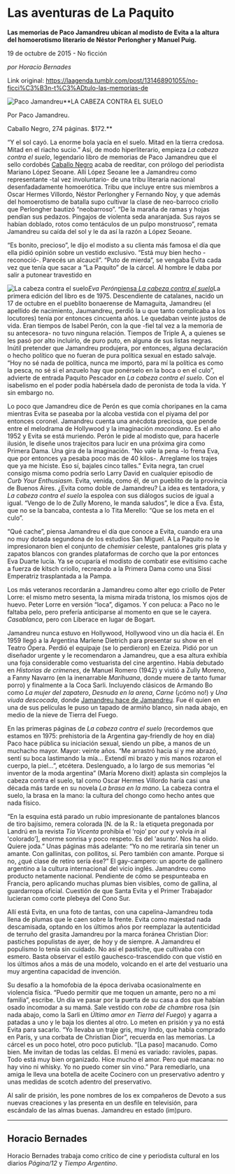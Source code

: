 # Las aventuras de La Paquito

**Las memorias de Paco Jamandreu ubican al modisto de Evita a la altura del homoerotismo literario de Néstor Perlongher y Manuel Puig.**

19 de octubre de 2015 - No ficción

_por Horacio Bernades_

Link original: https://laagenda.tumblr.com/post/131468901055/no-ficci%C3%B3n-t%C3%ADtulo-las-memorias-de

![Paco Jamandreu](https://64.media.tumblr.com/f842114cab2d2155d18e93ef94815473/tumblr_inline_pjzvd8EOdC1t6q87u_500.jpg)**LA CABEZA CONTRA EL SUELO  

Por Paco Jamandreu.  

Caballo Negro, 274 páginas. $172.**

“Y el sol cayó. La enorme bola yacía en el suelo. Mitad en la tierra credosa. Mitad en el riacho sucio.” Así, de modo hiperliterario, empieza *La cabeza contra el suelo*, legendario libro de memorias de Paco Jamandreu que el sello cordobés [Caballo Negro](http://caballonegroeditora.com.ar/) acaba de reeditar, con prólogo del periodista Mariano López Seoane. Allí López Seoane lee a Jamandreu como representante -tal vez involuntario- de una tribu literaria nacional desenfadadamente homoerótica. Tribu que incluye entre sus miembros a Oscar Hermes Villordo, Néstor Perlongher y Fernando Noy, y que además del homoerotismo de batalla supo cultivar la clase de neo-barroco criollo que Perlongher bautizó “neobarroso”. “De la maraña de ramas y hojas pendían sus pedazos. Pingajos de violenta seda anaranjada. Sus rayos se habían doblado, rotos como tentáculos de un pulpo monstruoso”, remata Jamandreu su caída del sol y le da así la razón a López Seoane.

“Es bonito, precioso”, le dijo el modisto a su clienta más famosa el día que ella pidió opinión sobre un vestido exclusivo. “Está muy bien hecho -reconoció-. Parecés un alcaucil”. “Puto de mierda”, se vengaba Evita cada vez que tenía que sacar a “La Paquito” de la cárcel. Al hombre le daba por salir a putonear travestido en 

![La cabeza contra el suelo](https://64.media.tumblr.com/efced56efc09238658b575b1ee9b2b10/tumblr_inline_pjzvd9g0eu1t6q87u_250.jpg)*Eva Perón*[piensa *La cabeza contra el suelo*](http://www.pagina12.com.ar/diario/suplementos/soy/1-198-2008-07-18.html)La primera edición del libro es de 1975. Descendiente de catalanes, nacido un 17 de octubre en el pueblito bonaerense de Mamaguita, Jamandreu (el apellido de nacimiento, Jaumandreu, perdió la u que tanto complicaba a los locutores) tenía por entonces cincuenta años. Le quedaban veinte justos de vida. Eran tiempos de Isabel Perón, con la que -fiel tal vez a la memoria de su antecesora- no tuvo ninguna relación. Tiempos de Triple A, a quienes se les pasó por alto incluirlo, de puro puto, en alguna de sus listas negras. Inútil pretender que Jamandreu produjera, por entonces, alguna declaración o hecho político que no fueran de pura política sexual en estado salvaje. “Hoy no sé nada de política, nunca me importó, para mí la política es como la pesca, no sé si el anzuelo hay que ponérselo en la boca o en el culo”, advierte de entrada Paquito Pescador en *La cabeza contra el suelo*. Con el isabelismo en el poder podía habérsela dado de peronista de toda la vida. Y sin embargo no.

Lo poco que Jamandreu dice de Perón es que comía choripanes en la cama mientras Evita se paseaba por la alcoba vestida con el piyama del por entonces coronel. Jamandreu cuenta una anécdota preciosa, que pende entre el melodrama de Hollywood y la imaginación *macondiana*. Es el año 1952 y Evita se está muriendo. Perón le pide al modisto que, para hacerle ilusión, le diseñe unos trajecitos para lucir en una próxima gira como Primera Dama. Una gira de la imaginación. “No vale la pena -lo frena Eva, que por entonces ya pesaba poco más de 40 kilos-. Arreglame los trajes que ya me hiciste. Eso sí, bajales cinco talles.” Evita negra, tan cruel consigo misma como podría serlo Larry David en cualquier episodio de *Curb Your Enthusiasm*. Evita, venida, como él, de un pueblito de la provincia de Buenos Aires. ¿Evita como doble de Jamandreu? La idea es tentadora, y *La cabeza contra el suelo* la espolea con sus diálogos sucios de igual a igual. “Vengo de lo de Zully Moreno, le manda saludos”, le dice a Eva. Ésta, que no se la bancaba, contesta a lo Tita Merello: “Que se los meta en el culo”.

“Qué cache”, piensa Jamandreu el día que conoce a Evita, cuando era una no muy dotada segundona de los estudios San Miguel. A La Paquito no le impresionaron bien el conjunto de *chemisier* celeste, pantalones gris plata y zapatos blancos con grandes plataformas de corcho que la por entonces Eva Duarte lucía. Ya se ocuparía el modisto de combatir ese evitisimo cache a fuerza de kitsch criollo, recreando a la Primera Dama como una Sissi Emperatriz trasplantada a la Pampa.

Los más veteranos recordarán a Jamandreu como alter ego criollo de Peter Lorre: el mismo metro sesenta, la misma mirada tristona, los mismos ojos de huevo. Peter Lorre en versión “loca”, digamos. Y con peluca: a Paco no le faltaba pelo, pero prefería anticiparse al momento en que se le cayera. *Casablanca*, pero con Liberace en lugar de Bogart.

Jamandreu nunca estuvo en Hollywood, Hollywood vino un día hacia él. En 1959 llegó a la Argentina Marlene Dietrich para presentar su show en el Teatro Ópera. Perdió el equipaje (se lo perdieron) en Ezeiza. Pidió por un diseñador urgente y le recomendaron a Jamandreu, que a esa altura exhibía una foja considerable como vestuarista del cine argentino. Había debutado en *Historias de crímenes*, de Manuel Romero (1942) y vistió a Zully Moreno, a Fanny Navarro (en la inenarrable *Marihuana*, donde muere de tanto fumar porro) y finalmente a la Coca Sarli. Incluyendo clásicos de Armando Bo como *La mujer del zapatero*, *Desnuda en la arena*, *Carne* (¡cómo no!) y *Una viuda descocada*, donde [Jamandreu hace de Jamandreu](https://youtu.be/Fs8BoExWVIY). Fue él quien en una de sus películas le puso un tapado de armiño blanco, sin nada abajo, en medio de la nieve de Tierra del Fuego.

En las primeras páginas de *La cabeza contra el suelo* (recordemos que estamos en 1975: prehistoria de la Argentina gay-friendly de hoy en día) Paco hace pública su iniciación sexual, siendo un pibe, a manos de un muchacho mayor. Mayor: veinte años. “Me arrastró hacia sí y me abrazó, sentí su boca lastimando la mía… Extendí mi brazo y mis manos rozaron el cuerpo, la piel…”, etcétera. Deslenguado, a lo largo de sus memorias “el inventor de la moda argentina” (María Moreno dixit) aplasta sin complejos la cabeza contra el suelo, tal como Oscar Hermes Villordo haría casi una década más tarde en su novela *La brasa en la mano*. La cabeza contra el suelo, la brasa en la mano: la cultura del chongo como hecho antes que nada físico. 

“En la esquina está parado un rubio impresionante de pantalones blancos de tiro bajísimo, remera colorada [N. de la R.: la etiqueta pregonada por Landrú en la revista *Tía Vicenta* prohibía el ‘rojo’ por *out* y volvía *in* al 'colorado’], enorme sonrisa y poco respeto. Es del 'asunto’. Nos ha olido. Quiere joda.” Unas páginas más adelante: “Yo no me retiraría sin tener un amante. Con gallinitas, con pollitos, sí. Pero también con amante. Porque si no, ¿qué clase de retiro sería ése?” El gay-campero: un aporte de gallinero argentino a la cultura internacional del vicio inglés. Jamandreu como producto netamente nacional. Pendiente de cómo se pespunteaba en Francia, pero aplicando muchas plumas bien visibles, como de gallina, al guardarropa oficial. Cuestión de que Santa Evita y el Primer Trabajador lucieran como corte plebeya del Cono Sur. 

Allí está Evita, en una foto de tantas, con una capelina-Jamandreu toda llena de plumas que le caen sobre la frente. Evita como majestad nada descamisada, optando en los últimos años por reemplazar la autenticidad de terruño del grasita Jamandreu por la marca foránea Christian Dior: pastiches populistas de ayer, de hoy y de siempre. A Jamandreu el populismo lo tenía sin cuidado. No así el pastiche, que cultivaba con esmero. Basta observar el estilo gauchesco-trascendido con que vistió en los últimos años a más de una modelo, volcando en el arte del vestuario una muy argentina capacidad de invención.

Su desafío a la homofobia de la época derivaba ocasionalmente en violencia física. “Puedo permitir que me toquen un amante, pero no a mi familia”, escribe. Un día ve pasar por la puerta de su casa a dos que habían osado incomodar a su mamá. Sale vestido con *robe de chambre* rosa (sin nada abajo, como la Sarli en *Último amor en Tierra del Fuego*) y agarra a patadas a uno y le baja los dientes al otro. Lo meten en prisión y ya no está Evita para sacarlo. “Yo llevaba un traje gris, muy lindo, que había comprado en París, y una corbata de Christian Dior”, recuerda en las memorias. La cárcel es un poco hotel, otro poco puticlub. “[La paso] macanudo. Como bien. Me invitan de todas las celdas. El menú es variado: ravioles, papas. Todo está muy bien organizado. Hice mucho el amor. Pero qué macana: no hay vino ni whisky. Yo no puedo comer sin vino.” Para remediarlo, una amiga le lleva una botella de aceite Cocinero con un preservativo adentro y unas medidas de scotch adentro del preservativo.

Al salir de prisión, les pone nombres de los ex compañeros de Devoto a sus nuevas creaciones y las presenta en un desfile en televisión, para escándalo de las almas buenas. Jamandreu en estado (im)puro.

  




---

 Horacio Bernades
-----------------

 Horacio Bernades trabaja como crítico de cine y periodista cultural en los diarios *Página/12* y *Tiempo Argentino*. 

